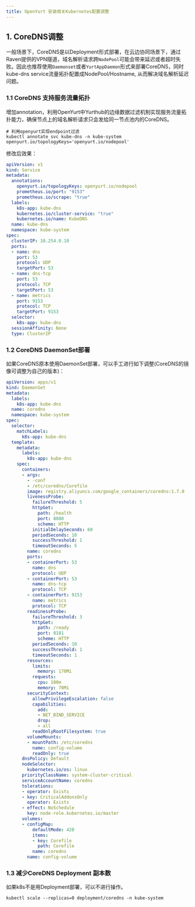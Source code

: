 ```yaml
---
title: OpenYurt 安装相关Kubernetes配置调整
---
```

## 1. CoreDNS调整

一般场景下，CoreDNS是以Deployment形式部署，在云边协同场景下，通过Raven提供的VPN隧道，域名解析请求跨`NodePool`可能会带来延迟或者超时失败。因此也推荐使用`Daemonset`或者`YurtAppDaemon`形式来部署CoreDNS，同时kube-dns service流量拓扑配置成NodePool/Hostname, 从而解决域名解析延迟问题。

### 1.1 CoreDNS 支持服务流量拓扑

增加annotation，利用OpenYurt中Yurthub的边缘数据过滤机制实现服务流量拓扑能力，确保节点上的域名解析请求只会发给同一节点池内的CoreDNS。

```shell
# 利用openyurt实现endpoint过滤
kubectl annotate svc kube-dns -n kube-system openyurt.io/topologyKeys='openyurt.io/nodepool'
```

修改后效果：

```yaml
apiVersion: v1
kind: Service
metadata:
  annotations:
    openyurt.io/topologyKeys: openyurt.io/nodepool
    prometheus.io/port: "9153"
    prometheus.io/scrape: "true"
  labels:
    k8s-app: kube-dns
    kubernetes.io/cluster-service: "true"
    kubernetes.io/name: KubeDNS
  name: kube-dns
  namespace: kube-system
spec:
  clusterIP: 10.254.0.10
  ports:
  - name: dns
    port: 53
    protocol: UDP
    targetPort: 53
  - name: dns-tcp
    port: 53
    protocol: TCP
    targetPort: 53
  - name: metrics
    port: 9153
    protocol: TCP
    targetPort: 9153
  selector:
    k8s-app: kube-dns
  sessionAffinity: None
  type: ClusterIP
```

### 1.2 CoreDNS DaemonSet部署

如果CoreDNS原本使用DaemonSet部署，可以手工进行如下调整(CoreDNS的镜像可调整为自己的版本)：

```yaml
apiVersion: apps/v1
kind: DaemonSet
metadata:
  labels:
    k8s-app: kube-dns
  name: coredns
  namespace: kube-system
spec:
  selector:
    matchLabels:
      k8s-app: kube-dns
  template:
    metadata:
      labels:
        k8s-app: kube-dns
    spec:
      containers:
      - args:
        - -conf
        - /etc/coredns/Corefile
        image: registry.aliyuncs.com/google_containers/coredns:1.7.0
        livenessProbe:
          failureThreshold: 5
          httpGet:
            path: /health
            port: 8080
            scheme: HTTP
          initialDelaySeconds: 60
          periodSeconds: 10
          successThreshold: 1
          timeoutSeconds: 5
        name: coredns
        ports:
        - containerPort: 53
          name: dns
          protocol: UDP
        - containerPort: 53
          name: dns-tcp
          protocol: TCP
        - containerPort: 9153
          name: metrics
          protocol: TCP
        readinessProbe:
          failureThreshold: 3
          httpGet:
            path: /ready
            port: 8181
            scheme: HTTP
          periodSeconds: 10
          successThreshold: 1
          timeoutSeconds: 1
        resources:
          limits:
            memory: 170Mi
          requests:
            cpu: 100m
            memory: 70Mi
        securityContext:
          allowPrivilegeEscalation: false
          capabilities:
            add:
            - NET_BIND_SERVICE
            drop:
            - all
          readOnlyRootFilesystem: true
        volumeMounts:
        - mountPath: /etc/coredns
          name: config-volume
          readOnly: true
      dnsPolicy: Default
      nodeSelector:
        kubernetes.io/os: linux
      priorityClassName: system-cluster-critical
      serviceAccountName: coredns
      tolerations:
      - operator: Exists
      - key: CriticalAddonsOnly
        operator: Exists
      - effect: NoSchedule
        key: node-role.kubernetes.io/master
      volumes:
      - configMap:
          defaultMode: 420
          items:
          - key: Corefile
            path: Corefile
          name: coredns
        name: config-volume
```

### 1.3 减少CoreDNS Deployment 副本数

如果k8s不是用Deployment部署，可以不进行操作。

```shell
kubectl scale --replicas=0 deployment/coredns -n kube-system
```

